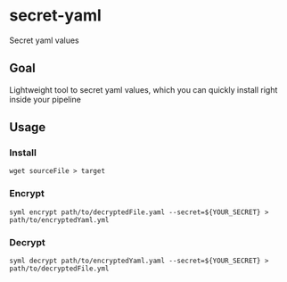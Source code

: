 # secret-yaml
Secret yaml values

## Goal

Lightweight tool to secret yaml values, 
which you can quickly install right inside your pipeline

## Usage

### Install

`wget sourceFile > target`

### Encrypt

`syml encrypt path/to/decryptedFile.yaml --secret=${YOUR_SECRET} > 
path/to/encryptedYaml.yml`

### Decrypt

`syml decrypt path/to/encryptedYaml.yaml --secret=${YOUR_SECRET} > 
path/to/decryptedFile.yml`

